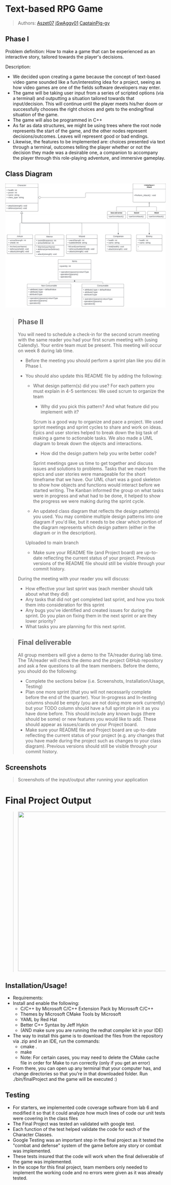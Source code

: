 # Text-based RPG Game
 > Authors: [Aszet07](https://github.com/aszet07) [jSwAggy01](https://github.com/jSwAggy01) [CaptainPig-gy](https://github.com/CaptainPig-gy)

## Phase I
 Problem definition: How to make a game that can be experienced as an interactive story, tailored towards the player's decisions.

 Description:
 * We decided upon creating a game because the concept of text-based video game sounded like a fun/interesting idea for a project, seeing as how video games are one of the fields software developers may enter.
 * The game will be taking user input from a series of scripted options (via a terminal) and outputting a situation tailored towards that input/decision. This will continue until the player meets his/her doom or successfully chooses the right choices and gets to the ending/final situation of the game.
 * The game will also be programmed in C++
 * As far as data structures, we might be using trees where the root node represents the start of the game, and the other nodes represent decisions/outcomes. Leaves will represent good or bad endings.
 * Likewise, the features to be implemented are: choices presented via text through a terminal, outcomes telling the player whether or not the decision they made was a desirable one, a companion to accompany the player through this role-playing adventure, and immersive gameplay.

## Class Diagram

![UML diagram for class inheritance ](https://github.com/jSwAggy01/Text-based-RPG-Game/blob/main/UML%20Final%20Project_1.jpg?raw=true)
 
 > ## Phase II
 > You will need to schedule a check-in for the second scrum meeting with the same reader you had your first scrum meeting with (using Calendly). Your entire team must be present. This meeting will occur on week 8 during lab time.
 > * Before the meeting you should perform a sprint plan like you did in Phase I.
 > * You should also update this README file by adding the following:
 >   * What design pattern(s) did you use? For each pattern you must explain in 4-5 sentences:
 >   We used scrum to organize the team
 >     * Why did you pick this pattern? And what feature did you implement with it?
 >    
 >      Scrum is a good way to organize and pace a project. We used sprint meetings and sprint cycles to share and work on ideas.
 >      Epics and user stories helped to break down the big task of making a game to actionable tasks.
 >      We also made a UML diagram to break down the objects and interactions.
 >     * How did the design pattern help you write better code?
 >     
 >     Sprint meetings gave us time to get together and discuss issues and solutions to problems. 
 >     Tasks that we made from the epics and user stories were manageable for the short timeframe that we have. 
 >     Our UML chart was a good skeleton to show how objects and functions would interact before we started writing. 
 >     The Kanban informed the group on what tasks were in progress and what had to be done, it helped to show the progress we were making during the sprint cycle.
 >     
 >   * An updated class diagram that reflects the design pattern(s) you used. You may combine multiple design patterns into one diagram if you'd like, but it needs to be clear which portion of the diagram represents which design pattern (either in the diagram or in the description).
 >   
 >   Uploaded to main branch
 >   * Make sure your README file (and Project board) are up-to-date reflecting the current status of your project. Previous versions of the README file should still be visible through your commit history.
> 
> During the meeting with your reader you will discuss: 
 > * How effective your last sprint was (each member should talk about what they did)
 > * Any tasks that did not get completed last sprint, and how you took them into consideration for this sprint
 > * Any bugs you've identified and created issues for during the sprint. Do you plan on fixing them in the next sprint or are they lower priority?
 > * What tasks you are planning for this next sprint.

 
 > ## Final deliverable
 > All group members will give a demo to the TA/reader during lab time. The TA/reader will check the demo and the project GitHub repository and ask a few questions to all the team members. 
 > Before the demo, you should do the following:
 > * Complete the sections below (i.e. Screenshots, Installation/Usage, Testing)
 > * Plan one more sprint (that you will not necessarily complete before the end of the quarter). Your In-progress and In-testing columns should be empty (you are not doing more work currently) but your TODO column should have a full sprint plan in it as you have done before. This should include any known bugs (there should be some) or new features you would like to add. These should appear as issues/cards on your Project board.
 > * Make sure your README file and Project board are up-to-date reflecting the current status of your project (e.g. any changes that you have made during the project such as changes to your class diagram). Previous versions should still be visible through your commit history. 
 
 ## Screenshots
 > Screenshots of the input/output after running your application
   # Final Project Output
 > <img src="https://user-images.githubusercontent.com/100899925/180346974-6af2206d-1c19-45dd-8e95-a65bd18a4420.png" height="500" width="1000" >
 
 ## Installation/Usage!
 * Requirements: 
  * Install and enable the following:
     - C/C++ by Microsoft C/C++ Extension Pack by Microsoft C/C++ 
     - Themes by Microsoft CMake Tools by Microsoft 
     - YAML by Red Hat 
     - Better C++ Syntax by Jeff Hykin 
     - (AND make sure you are running the redhat compiler kit in your IDE)
 * The way to install this game is to download the files from the repository via .zip and in an IDE, run the commands:
   - cmake .
   - make
   - Note: For certain cases, you may need to delete the CMake cache file in order for Make to run correctly (only if you get an error)
 * From there, you can open up any terminal that your computer has, and change directories so that you're in that downloaded folder. Run ./bin/finalProject and the game will be executed :)
 ## Testing
 * For starters, we implemented code coverage software from lab 6 and modified it so that it could analyze how much lines of code our unit tests were covering in the class files
 * The Final Project was tested an validated with google test.
 * Each function of the test helped validate the code for each of the Character Classes.
 * Google Testing was an important step in the final project as it tested the "combat and defense" 
   system of the game before any story or combat was implemented.
 * These tests insured that the code will work when the final deliverable of the game was implemented.
 * In the scope for this final project, team members only needed to implement the working 
   code and no errors were given as it was already tested.

